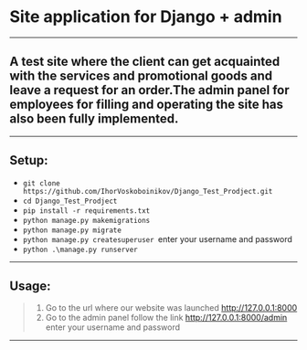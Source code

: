 # **Site application for Django + admin**
___
## A test site where the client can get acquainted with the services and promotional goods and leave a request for an order.The admin panel for employees for filling and operating the site has also been fully implemented.

___

## Setup:

+ ```git clone https://github.com/IhorVoskoboinikov/Django_Test_Prodject.git```
+ ```cd Django_Test_Prodject```
+ ```pip install -r requirements.txt```
+ ```python manage.py makemigrations```
+ ```python manage.py migrate ```
+ ```python manage.py createsuperuser ```enter your username and password
+ ```python .\manage.py runserver ```
___

## Usage:

> 1. Go to the url where our website was launched http://127.0.0.1:8000
> 2. Go to the admin panel follow the link http://127.0.0.1:8000/admin enter your username and password

___



